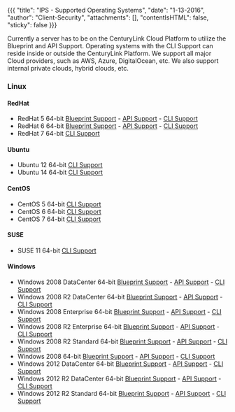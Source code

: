 {{{ "title": "IPS - Supported Operating Systems",
        "date": "1-13-2016",
        "author": "Client-Security",
        "attachments": [],
        "contentIsHTML": false,
        "sticky": false }}}

Currently a server has to be on the CenturyLink Cloud Platform to utilize the Blueprint and API Support.
Operating systems with the CLI Support can reside inside or outside the CenturyLink Platform.  We support all major Cloud providers, such as AWS, Azure, DigitalOcean, etc.  We also support internal private clouds, hybrid clouds, etc.

### Linux

#### RedHat
* RedHat 5 64-bit [Blueprint Support](../Security/getting-started-with-ips.md) - [API Support](../Security/ips-api.md) - [CLI Support](../Security/ipsAnywhere.md)
* RedHat 6 64-bit [Blueprint Support](../Security/getting-started-with-ips.md) - [API Support](../Security/ips-api.md) - [CLI Support](../Security/ipsAnywhere.md)
* RedHat 7 64-bit [CLI Support](../Security/ipsAnywhere.md)

#### Ubuntu
* Ubuntu 12 64-bit [CLI Support](../Security/ipsAnywhere.md)
* Ubuntu 14 64-bit [CLI Support](../Security/ipsAnywhere.md)

#### CentOS
* CentOS 5 64-bit [CLI Support](../Security/ipsAnywhere.md)
* CentOS 6 64-bit [CLI Support](../Security/ipsAnywhere.md)
* CentOS 7 64-bit [CLI Support](../Security/ipsAnywhere.md)

#### SUSE
* SUSE 11 64-bit [CLI Support](../Security/ipsAnywhere.md)

#### Windows
* Windows 2008 DataCenter 64-bit [Blueprint Support](../Security/getting-started-with-ips.md) - [API Support](../Security/ips-api.md) - [CLI Support](../Security/ipsAnywhere.md)
* Windows 2008 R2 DataCenter 64-bit [Blueprint Support](../Security/getting-started-with-ips.md) - [API Support](../Security/ips-api.md) - [CLI Support](../Security/ipsAnywhere.md)
* Windows 2008 Enterprise 64-bit [Blueprint Support](../Security/getting-started-with-ips.md) - [API Support](../Security/ips-api.md) - [CLI Support](../Security/ipsAnywhere.md)
* Windows 2008 R2 Enterprise 64-bit [Blueprint Support](../Security/getting-started-with-ips.md) - [API Support](../Security/ips-api.md) - [CLI Support](../Security/ipsAnywhere.md)
* Windows 2008 R2 Standard 64-bit [Blueprint Support](../Security/getting-started-with-ips.md) - [API Support](../Security/ips-api.md) - [CLI Support](../Security/ipsAnywhere.md)
* Windows 2008 64-bit [Blueprint Support](../Security/getting-started-with-ips.md) - [API Support](../Security/ips-api.md) - [CLI Support](../Security/ipsAnywhere.md)
* Windows 2012 DataCenter 64-bit [Blueprint Support](../Security/getting-started-with-ips.md) - [API Support](../Security/ips-api.md) - [CLI Support](../Security/ipsAnywhere.md)
* Windows 2012 R2 DataCenter 64-bit [Blueprint Support](../Security/getting-started-with-ips.md) - [API Support](../Security/ips-api.md) - [CLI Support](../Security/ipsAnywhere.md)
* Windows 2012 R2 Standard 64-bit [Blueprint Support](../Security/getting-started-with-ips.md) - [API Support](../Security/ips-api.md) - [CLI Support](../Security/ipsAnywhere.md)
